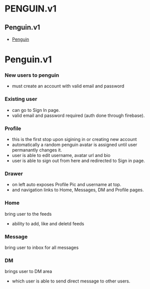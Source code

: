 # PENGUIN.v1 

## Penguin.v1
- [Penguin](https://ericnygma.github.io/)

# Penguin.v1 
### New users to penguin
- must create an account with valid email and password
### Existing user
- can go to Sign In page.
- valid email and password required (auth done through firebase). 
### Profile
- this is the first stop upon sigining in or creating new account
- automatically a random penguin avatar is assigned until user permanantly changes it.
- user is able to edit username, avatar url and bio
- user is able to sign out from here and redirected to Sign in page.
### Drawer
- on left auto exposes Profile Pic and username at top.
- and navigation links to Home, Messages, DM and Profile pages.  
### Home
 bring user to the feeds
 - ability to add, like and deletd feeds
### Message
 bring user to inbox for all messages
 ### DM
 brings user to DM area
 - which user is able to send direct message to other users.




 




